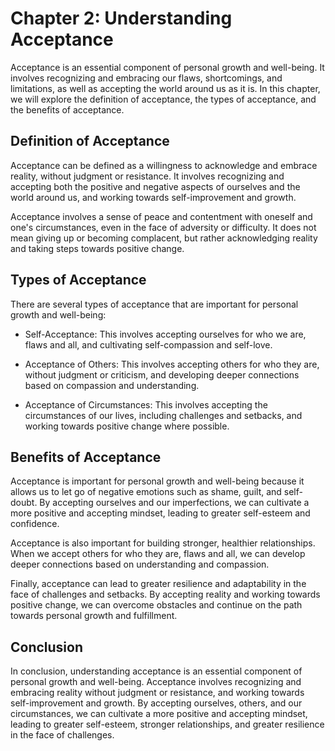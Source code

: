 Chapter 2: Understanding Acceptance
===================================

Acceptance is an essential component of personal growth and well-being. It involves recognizing and embracing our flaws, shortcomings, and limitations, as well as accepting the world around us as it is. In this chapter, we will explore the definition of acceptance, the types of acceptance, and the benefits of acceptance.

Definition of Acceptance
------------------------

Acceptance can be defined as a willingness to acknowledge and embrace reality, without judgment or resistance. It involves recognizing and accepting both the positive and negative aspects of ourselves and the world around us, and working towards self-improvement and growth.

Acceptance involves a sense of peace and contentment with oneself and one's circumstances, even in the face of adversity or difficulty. It does not mean giving up or becoming complacent, but rather acknowledging reality and taking steps towards positive change.

Types of Acceptance
-------------------

There are several types of acceptance that are important for personal growth and well-being:

* Self-Acceptance: This involves accepting ourselves for who we are, flaws and all, and cultivating self-compassion and self-love.

* Acceptance of Others: This involves accepting others for who they are, without judgment or criticism, and developing deeper connections based on compassion and understanding.

* Acceptance of Circumstances: This involves accepting the circumstances of our lives, including challenges and setbacks, and working towards positive change where possible.

Benefits of Acceptance
----------------------

Acceptance is important for personal growth and well-being because it allows us to let go of negative emotions such as shame, guilt, and self-doubt. By accepting ourselves and our imperfections, we can cultivate a more positive and accepting mindset, leading to greater self-esteem and confidence.

Acceptance is also important for building stronger, healthier relationships. When we accept others for who they are, flaws and all, we can develop deeper connections based on understanding and compassion.

Finally, acceptance can lead to greater resilience and adaptability in the face of challenges and setbacks. By accepting reality and working towards positive change, we can overcome obstacles and continue on the path towards personal growth and fulfillment.

Conclusion
----------

In conclusion, understanding acceptance is an essential component of personal growth and well-being. Acceptance involves recognizing and embracing reality without judgment or resistance, and working towards self-improvement and growth. By accepting ourselves, others, and our circumstances, we can cultivate a more positive and accepting mindset, leading to greater self-esteem, stronger relationships, and greater resilience in the face of challenges.
